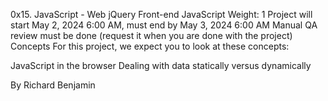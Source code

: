 0x15. JavaScript - Web jQuery
Front-end
JavaScript
 Weight: 1
 Project will start May 2, 2024 6:00 AM, must end by May 3, 2024 6:00 AM
 Manual QA review must be done (request it when you are done with the project)
Concepts
For this project, we expect you to look at these concepts:

JavaScript in the browser
Dealing with data statically versus dynamically

By Richard Benjamin
